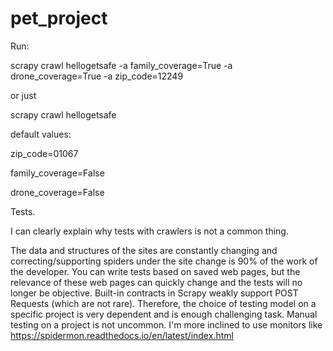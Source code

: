 # pet_project

Run:

scrapy crawl hellogetsafe -a family_coverage=True -a drone_coverage=True -a zip_code=12249


or just

scrapy crawl hellogetsafe


default values:

zip_code=01067

family_coverage=False 

drone_coverage=False


Tests.

I can clearly explain why tests with crawlers is not a common thing.

The data and structures of the sites are constantly changing and correcting/supporting spiders under the site change is 90% of the work of the developer.
You can write tests based on saved web pages, but the relevance of these web pages can quickly change and the tests will no longer be objective.
Built-in contracts in Scrapy weakly support POST Requests (which are not rare). Therefore, the choice of testing model on a specific project is very dependent and is enough challenging task. Manual testing on a project is not uncommon. I'm more inclined to use monitors like https://spidermon.readthedocs.io/en/latest/index.html
